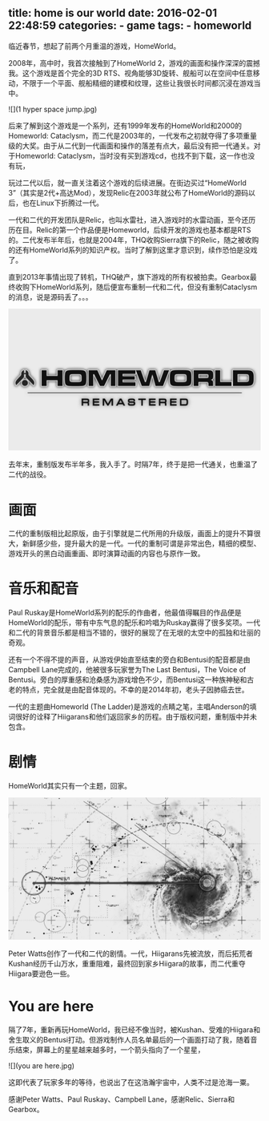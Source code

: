 title: home is our world
date: 2016-02-01 22:48:59
categories:
    - game
tags:
    - homeworld
---

临近春节，想起了前两个月重温的游戏，HomeWorld。

2008年，高中时，我首次接触到了HomeWorld 2，游戏的画面和操作深深的震撼我。这个游戏是首个完全的3D RTS、视角能够3D旋转、舰船可以在空间中任意移动，不限于一个平面、舰船精细的建模和纹理，这些让我很长时间都沉浸在游戏当中。

![](1 hyper space jump.jpg)

后来了解到这个游戏是一个系列，还有1999年发布的HomeWorld和2000的Homeworld: Cataclysm，而二代是2003年的，一代发布之初就夺得了多项重量级的大奖。由于从二代到一代画面和操作的落差有点大，最后没有把一代通关。对于Homeworld: Cataclysm，当时没有买到游戏cd，也找不到下载，这一作也没有玩，

玩过二代以后，就一直关注着这个游戏的后续进展。在街边买过“HomeWorld 3”（其实是2代+高达Mod），发现Relic在2003年就公布了HomeWorld的源码以后，也在Linux下折腾过一代。

一代和二代的开发团队是Relic，也叫水雷社，进入游戏时的水雷动画，至今还历历在目。Relic的第一个作品便是Homeworld，后续开发的游戏也基本都是RTS的。二代发布半年后，也就是2004年，THQ收购Sierra旗下的Relic，随之被收购的还有HomeWorld系列的知识产权。当时了解到这里才意识到，续作恐怕是没戏了。

直到2013年事情出现了转机，THQ破产，旗下游戏的所有权被拍卖。Gearbox最终收购下HomeWorld系列，随后便宣布重制一代和二代，但没有重制Cataclysm的消息，说是源码丢了。。。

![](homeworld.jpg)

去年末，重制版发布半年多，我入手了。时隔7年，终于是把一代通关，也重温了二代的战役。

# 画面

二代的重制版相比起原版，由于引擎就是二代所用的升级版，画面上的提升不算很大，新鲜感少些，提升最大的是一代。一代的重制可谓是非常出色，精细的模型、游戏开头的黑白动画重画、即时演算动画的内容也与原作一致。

# 音乐和配音

Paul Ruskay是HomeWorld系列的配乐的作曲者，他最值得瞩目的作品便是HomeWorld的配乐，带有中东气息的配乐和吟唱为Ruskay赢得了很多奖项。一代和二代的背景音乐都是相当不错的，很好的展现了在无垠的太空中的孤独和壮丽的奇观。

还有一个不得不提的声音，从游戏伊始直至结束的旁白和Bentusi的配音都是由Campbell Lane完成的，他被很多玩家誉为The Last Bentusi，The Voice of Bentusi。旁白的厚重感和沧桑感为游戏增色不少，而Bentusi这一种族神秘和古老的特点，完全就是由配音体现的。不幸的是2014年初，老头子因肺癌去世。

一代的主题曲Homeworld (The Ladder)是游戏的点睛之笔，主唱Anderson的填词很好的诠释了Hiigarans和他们返回家乡的历程。由于版权问题，重制版中并未包含。

# 剧情

HomeWorld其实只有一个主题，回家。

![](path.jpg)

Peter Watts创作了一代和二代的剧情。一代，Hiigarans先被流放，而后拓荒者Kushan经历千山万水，重重阻难，最终回到家乡Hiigara的故事，而二代重夺Hiigara要逊色一些。

# You are here

隔了7年，重新再玩HomeWorld，我已经不像当时，被Kushan、受难的Hiigara和舍生取义的Bentusi打动。但游戏制作人员名单最后的一个画面打动了我，随着音乐结束，屏幕上的星星越来越多时，一个箭头指向了一个星星，

![](you are here.jpg)

这即代表了玩家多年的等待，也说出了在这浩瀚宇宙中，人类不过是沧海一粟。

感谢Peter Watts、Paul Ruskay、Campbell Lane，感谢Relic、Sierra和Gearbox。